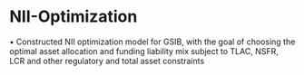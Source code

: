 # NII-Optimization
•	Constructed NII optimization model for GSIB, with the goal of choosing the optimal asset allocation and funding liability mix subject to TLAC, NSFR, LCR and other regulatory and total asset constraints
